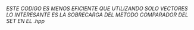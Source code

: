 *ESTE CODIGO ES MENOS EFICIENTE QUE UTILIZANDO SOLO VECTORES*
*LO INTERESANTE ES LA SOBRECARGA DEL METODO COMPARADOR DEL SET EN EL .hpp*
